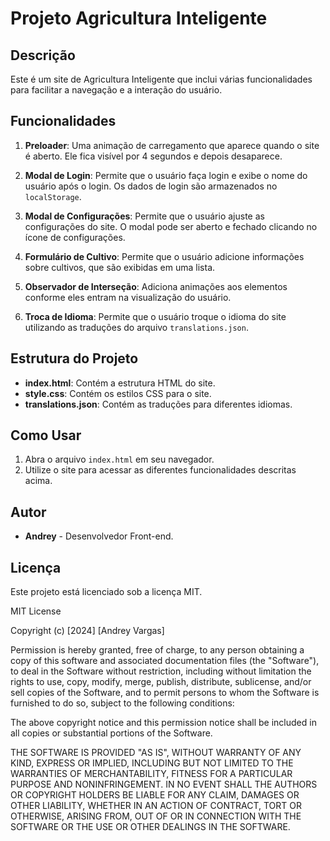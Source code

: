 # Projeto Agricultura Inteligente

## Descrição

Este é um site de Agricultura Inteligente que inclui várias funcionalidades para facilitar a navegação e a interação do usuário.

## Funcionalidades

1. **Preloader**: Uma animação de carregamento que aparece quando o site é aberto. Ele fica visível por 4 segundos e depois desaparece.

2. **Modal de Login**: Permite que o usuário faça login e exibe o nome do usuário após o login. Os dados de login são armazenados no `localStorage`.

3. **Modal de Configurações**: Permite que o usuário ajuste as configurações do site. O modal pode ser aberto e fechado clicando no ícone de configurações.

4. **Formulário de Cultivo**: Permite que o usuário adicione informações sobre cultivos, que são exibidas em uma lista.

5. **Observador de Interseção**: Adiciona animações aos elementos conforme eles entram na visualização do usuário.

6. **Troca de Idioma**: Permite que o usuário troque o idioma do site utilizando as traduções do arquivo `translations.json`.

## Estrutura do Projeto

- **index.html**: Contém a estrutura HTML do site.
- **style.css**: Contém os estilos CSS para o site.
- **translations.json**: Contém as traduções para diferentes idiomas.

## Como Usar

1. Abra o arquivo `index.html` em seu navegador.
2. Utilize o site para acessar as diferentes funcionalidades descritas acima.

## Autor

- **Andrey** - Desenvolvedor Front-end.

## Licença

Este projeto está licenciado sob a licença MIT.

MIT License

Copyright (c) [2024] [Andrey Vargas]

Permission is hereby granted, free of charge, to any person obtaining a copy
of this software and associated documentation files (the "Software"), to deal
in the Software without restriction, including without limitation the rights
to use, copy, modify, merge, publish, distribute, sublicense, and/or sell
copies of the Software, and to permit persons to whom the Software is
furnished to do so, subject to the following conditions:

The above copyright notice and this permission notice shall be included in all
copies or substantial portions of the Software.

THE SOFTWARE IS PROVIDED "AS IS", WITHOUT WARRANTY OF ANY KIND, EXPRESS OR
IMPLIED, INCLUDING BUT NOT LIMITED TO THE WARRANTIES OF MERCHANTABILITY,
FITNESS FOR A PARTICULAR PURPOSE AND NONINFRINGEMENT. IN NO EVENT SHALL THE
AUTHORS OR COPYRIGHT HOLDERS BE LIABLE FOR ANY CLAIM, DAMAGES OR OTHER
LIABILITY, WHETHER IN AN ACTION OF CONTRACT, TORT OR OTHERWISE, ARISING FROM,
OUT OF OR IN CONNECTION WITH THE SOFTWARE OR THE USE OR OTHER DEALINGS IN THE
SOFTWARE.
